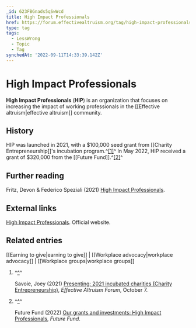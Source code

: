 ```yaml
---
_id: 623FBGnads5qSwWcd
title: High Impact Professionals
href: https://forum.effectivealtruism.org/tag/high-impact-professionals
type: tag
tags:
  - LessWrong
  - Topic
  - Tag
synchedAt: '2022-09-11T14:33:39.142Z'
---
```

# High Impact Professionals

**High Impact Professionals** (**HIP**) is an organization that focuses on increasing the impact of working professionals in the [[Effective altruism|effective altruism]] community.

History
-------

HIP was launched in 2021, with a $100,000 seed grant from [[Charity Entrepreneurship]]'s incubation program.^[\[1\]](#fn352t6i8enha)^ In May 2022, HIP received a grant of $320,000 from the [[Future Fund]].^[\[2\]](#fnqfbdmk2ep9)^

Further reading
---------------

Fritz, Devon & Federico Speziali (2021) [High Impact Professionals](https://drive.google.com/file/d/1Ai1GBQhq92lUJuprbdfKMnwRhtvg7xDX/view).

External links
--------------

[High Impact Professionals](https://www.highimpactprofessionals.org/). Official website.

Related entries
---------------

[[Earning to give|earning to give]] | [[Workplace advocacy|workplace advocacy]] | [[Workplace groups|workplace groups]]

1.  ^**[^](#fnref352t6i8enha)**^
    
    Savoie, Joey (2021) [Presenting: 2021 incubated charities (Charity Entrepreneurship)](https://forum.effectivealtruism.org/posts/dAqrQQK42PpjHYoZs/presenting-2021-incubated-charities-charity-entrepreneurship), *Effective Altruism Forum*, October 7.
    
2.  ^**[^](#fnrefqfbdmk2ep9)**^
    
    Future Fund (2022) [Our grants and investments: High Impact Professionals](https://ftxfuturefund.org/all-grants/?_organization_name=high-impact-professionals), *Future Fund*.